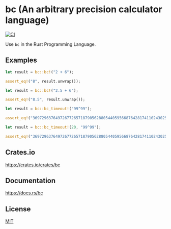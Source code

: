 bc (An arbitrary precision calculator language)
====================

[![CI](https://github.com/magiclen/bc/actions/workflows/ci.yml/badge.svg)](https://github.com/magiclen/bc/actions/workflows/ci.yml)

Use `bc` in the Rust Programming Language.

## Examples

```rust
let result = bc::bc!("2 + 6");

assert_eq!("8", result.unwrap());
```

```rust
let result = bc::bc!("2.5 + 6");

assert_eq!("8.5", result.unwrap());
```

```rust
let result = bc::bc_timeout!("99^99");

assert_eq!("369729637649726772657187905628805440595668764281741102430259972423552570455277523421410650010128232727940978889548326540119429996769494359451621570193644014418071060667659301384999779999159200499899", result.unwrap());
```

```rust
let result = bc::bc_timeout!(20, "99^99");

assert_eq!("369729637649726772657187905628805440595668764281741102430259972423552570455277523421410650010128232727940978889548326540119429996769494359451621570193644014418071060667659301384999779999159200499899", result.unwrap());
```

## Crates.io

https://crates.io/crates/bc

## Documentation

https://docs.rs/bc

## License

[MIT](LICENSE)
